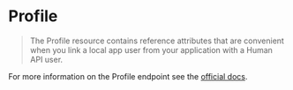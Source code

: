# Profile

> The Profile resource contains reference attributes that are convenient when you link
> a local app user from your application with a Human API user.

For more information on the Profile endpoint see the [official docs](https://docs.humanapi.co/docs/profile).
